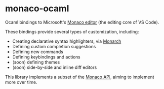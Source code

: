 # monaco-ocaml

Ocaml bindings to Microsoft's [Monaco editor](https://microsoft.github.io/monaco-editor/) (the editing core of VS Code).

These bindings provide several types of customization, including:

* Creating declarative syntax highlighters, via [Monarch](https://microsoft.github.io/monaco-editor/monarch.html)
* Defining custom completion suggestions
* Defining new commands
* Defining keybindings and actions
* (soon) defining themes
* (soon) side-by-side and inline diff editors

This library implements a subset of the [Monaco API](https://microsoft.github.io/monaco-editor/api/index.html), aiming to implement more over time.
